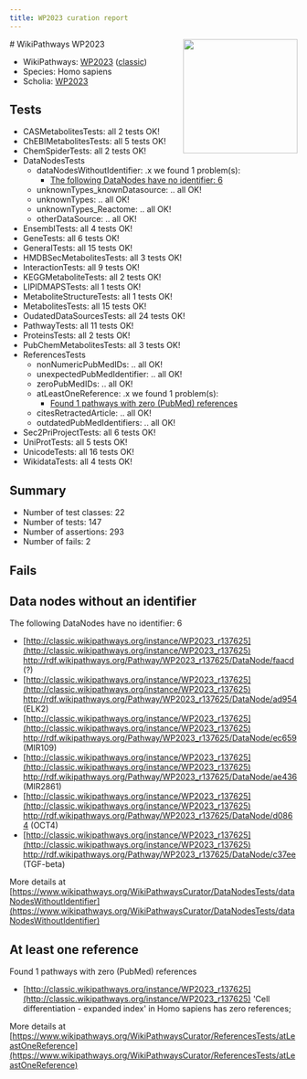 ```yaml
---
title: WP2023 curation report
---
```


<img style="float: right; width: 200px" src="https://upload.wikimedia.org/wikipedia/commons/thumb/8/83/Wplogo_with_text_500.png/640px-Wplogo_with_text_500.png" />
# WikiPathways WP2023

* WikiPathways: [WP2023](https://wikipathways.org/pathways/WP2023) ([classic](https://classic.wikipathways.org/instance/WP2023))
* Species: Homo sapiens
* Scholia: [WP2023](https://scholia.toolforge.org/wikipathways/WP2023)
## Tests
* CASMetabolitesTests: all 2 tests OK!
* ChEBIMetabolitesTests: all 5 tests OK!
* ChemSpiderTests: all 2 tests OK!
* DataNodesTests
    * dataNodesWithoutIdentifier: .x we found 1 problem(s):
        * [The following DataNodes have no identifier: 6](#d2d32fa5)
    * unknownTypes_knownDatasource: .. all OK!
    * unknownTypes: .. all OK!
    * unknownTypes_Reactome: .. all OK!
    * otherDataSource: .. all OK!
* EnsemblTests: all 4 tests OK!
* GeneTests: all 6 tests OK!
* GeneralTests: all 15 tests OK!
* HMDBSecMetabolitesTests: all 3 tests OK!
* InteractionTests: all 9 tests OK!
* KEGGMetaboliteTests: all 2 tests OK!
* LIPIDMAPSTests: all 1 tests OK!
* MetaboliteStructureTests: all 1 tests OK!
* MetabolitesTests: all 15 tests OK!
* OudatedDataSourcesTests: all 24 tests OK!
* PathwayTests: all 11 tests OK!
* ProteinsTests: all 2 tests OK!
* PubChemMetabolitesTests: all 3 tests OK!
* ReferencesTests
    * nonNumericPubMedIDs: .. all OK!
    * unexpectedPubMedIdentifier: .. all OK!
    * zeroPubMedIDs: .. all OK!
    * atLeastOneReference: .x we found 1 problem(s):
        * [Found 1 pathways with zero (PubMed) references](#d0a459f0)
    * citesRetractedArticle: .. all OK!
    * outdatedPubMedIdentifiers: .. all OK!
* Sec2PriProjectTests: all 6 tests OK!
* UniProtTests: all 5 tests OK!
* UnicodeTests: all 16 tests OK!
* WikidataTests: all 4 tests OK!


## Summary

* Number of test classes: 22
* Number of tests: 147
* Number of assertions: 293
* Number of fails: 2

## Fails

<a name="d2d32fa5" />

## Data nodes without an identifier

The following DataNodes have no identifier: 6

* [http://classic.wikipathways.org/instance/WP2023_r137625](http://classic.wikipathways.org/instance/WP2023_r137625) http://rdf.wikipathways.org/Pathway/WP2023_r137625/DataNode/faacd (?)
* [http://classic.wikipathways.org/instance/WP2023_r137625](http://classic.wikipathways.org/instance/WP2023_r137625) http://rdf.wikipathways.org/Pathway/WP2023_r137625/DataNode/ad954 (ELK2)
* [http://classic.wikipathways.org/instance/WP2023_r137625](http://classic.wikipathways.org/instance/WP2023_r137625) http://rdf.wikipathways.org/Pathway/WP2023_r137625/DataNode/ec659 (MIR109)
* [http://classic.wikipathways.org/instance/WP2023_r137625](http://classic.wikipathways.org/instance/WP2023_r137625) http://rdf.wikipathways.org/Pathway/WP2023_r137625/DataNode/ae436 (MIR2861)
* [http://classic.wikipathways.org/instance/WP2023_r137625](http://classic.wikipathways.org/instance/WP2023_r137625) http://rdf.wikipathways.org/Pathway/WP2023_r137625/DataNode/d0864 (OCT4)
* [http://classic.wikipathways.org/instance/WP2023_r137625](http://classic.wikipathways.org/instance/WP2023_r137625) http://rdf.wikipathways.org/Pathway/WP2023_r137625/DataNode/c37ee (TGF-beta)


More details at [https://www.wikipathways.org/WikiPathwaysCurator/DataNodesTests/dataNodesWithoutIdentifier](https://www.wikipathways.org/WikiPathwaysCurator/DataNodesTests/dataNodesWithoutIdentifier)

<a name="d0a459f0" />

## At least one reference

Found 1 pathways with zero (PubMed) references

* [http://classic.wikipathways.org/instance/WP2023_r137625](http://classic.wikipathways.org/instance/WP2023_r137625) 'Cell differentiation - expanded index' in Homo sapiens has zero references; 


More details at [https://www.wikipathways.org/WikiPathwaysCurator/ReferencesTests/atLeastOneReference](https://www.wikipathways.org/WikiPathwaysCurator/ReferencesTests/atLeastOneReference)

